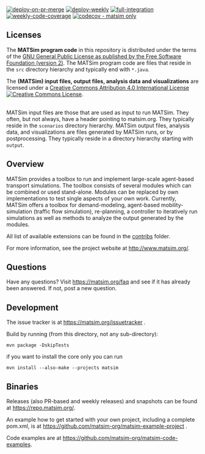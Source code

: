 [![deploy-on-pr-merge](https://github.com/matsim-org/matsim-libs/actions/workflows/deploy-on-pr-merge.yaml/badge.svg?event=pull_request_target&branch= "PR-merge release")](https://github.com/matsim-org/matsim-libs/actions/workflows/deploy-on-pr-merge.yaml)
[![deploy-weekly](https://github.com/matsim-org/matsim-libs/actions/workflows/deploy-weekly.yaml/badge.svg "weekly release")](https://github.com/matsim-org/matsim-libs/actions/workflows/deploy-weekly.yaml)
[![full-integration](https://github.com/matsim-org/matsim-libs/actions/workflows/full-integration.yaml/badge.svg "daily release-like build")](https://github.com/matsim-org/matsim-libs/actions/workflows/full-integration.yaml)
[![weekly-code-coverage](https://github.com/matsim-org/matsim-libs/actions/workflows/code-coverage.yaml/badge.svg "matsim module only")](https://github.com/matsim-org/matsim-libs/actions/workflows/code-coverage.yaml)
[![codecov - matsim only](https://codecov.io/gh/matsim-org/matsim-libs/branch/master/graph/badge.svg?token=3p7uJdHdnd "matsim module only")](https://codecov.io/gh/matsim-org/matsim-libs)

## Licenses

The **MATSim program code** in this repository is distributed under the terms of the [GNU General Public License as published by the Free Software Foundation (version 2)](https://www.gnu.org/licenses/old-licenses/gpl-2.0.en.html). The MATSim program code are files that reside in the `src` directory hierarchy and typically end with `*.java`.

The **(MATSim) input files, output files, analysis data and visualizations** are licensed under a <a rel="license" href="http://creativecommons.org/licenses/by/4.0/">Creative Commons Attribution 4.0 International License</a>
<a rel="license" href="http://creativecommons.org/licenses/by/4.0/"><img alt="Creative Commons License" style="border-width:0" src="https://i.creativecommons.org/l/by/4.0/80x15.png" /></a>.

<br /> MATSim input files are those that are used as input to run MATSim. They often, but not always, have a header pointing to matsim.org. They typically reside in the `scenarios` directory hierarchy. MATSim output files, analysis data, and visualizations are files generated by MATSim runs, or by postprocessing.  They typically reside in a directory hierarchy starting with `output`.


## Overview

MATSim provides a toolbox to run and implement large-scale agent-based
transport simulations. The toolbox consists of several modules which can be
combined or used stand-alone. Modules can be replaced by own implementations
to test single aspects of your own work. Currently, MATSim offers a toolbox
for demand-modeling, agent-based mobility-simulation (traffic flow simulation),
re-planning, a controller to iteratively run simulations as well as methods to
analyze the output generated by the modules.

All list of available extensions can be found in the [contribs](contribs/README.md) folder.

For more information, see the project website at http://www.matsim.org/.

## Questions

Have any questions? Visit https://matsim.org/faq
and see if it has already been answered. If not, post a new question.

## Development

The issue tracker is at https://matsim.org/issuetracker .

Build by running (from this directory, not any sub-directory):

```
mvn package -DskipTests
```

if you want to install the core only you can run

```
mvn install --also-make --projects matsim
```


## Binaries

Releases (also PR-based and weekly releases) and snapshots can be found at https://repo.matsim.org/.

An example how to get started with your own project, including a complete pom.xml, is at https://github.com/matsim-org/matsim-example-project .

Code examples are at https://github.com/matsim-org/matsim-code-examples.



